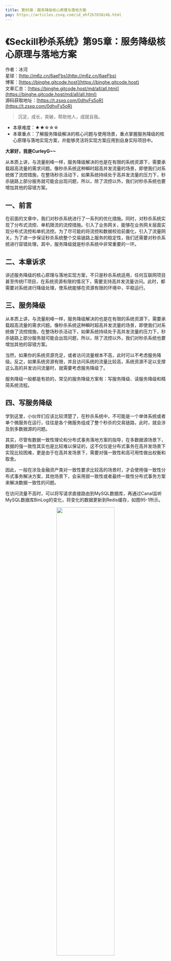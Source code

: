 ```yaml
---
title: 第95章：服务降级核心原理与落地方案
pay: https://articles.zsxq.com/id_ehf2k7838z4b.html
---
```


# 《Seckill秒杀系统》第95章：服务降级核心原理与落地方案

作者：冰河
<br/>星球：[http://m6z.cn/6aeFbs](http://m6z.cn/6aeFbs)
<br/>博客：[https://binghe.gitcode.host](https://binghe.gitcode.host)
<br/>文章汇总：[https://binghe.gitcode.host/md/all/all.html](https://binghe.gitcode.host/md/all/all.html)
<br/>源码获取地址：[https://t.zsxq.com/0dhvFs5oR](https://t.zsxq.com/0dhvFs5oR)

> 沉淀，成长，突破，帮助他人，成就自我。

* 本章难度：★★☆☆☆
* 本章重点：了解服务降级解决的核心问题与使用场景，重点掌握服务降级的核心原理与落地实现方案，并能够灵活将实现方案应用到自身实际项目中。

**大家好，我是CurleyG~~**

从本质上讲，与流量削峰一样，服务降级解决的也是在有限的系统资源下，需要承载超高流量的需求问题。像秒杀系统这种瞬时超高并发流量的场景，即使我们对系统做了流控措施，在整场秒杀活动下，如果系统持续处于高并发流量的压力下，秒杀链路上部分服务就可能会出现问题，所以，除了流控以外，我们对秒杀系统也要增加其他的容错方案。

## 一、前言

在前面的文章中，我们对秒杀系统进行了一系列的优化措施。同时，对秒杀系统实现了分布式流控、单机限流的流控措施。引入了业务网关，能够在业务网关层面实现分布式流控和单机流控。为了尽可能的将流控和数据校验前置化，引入了流量网关。为了进一步保证秒杀系统整个交易链路上服务的稳定性，我们还需要对秒杀系统进行容错处理，其中，服务降级就是秒杀系统中非常重要的一环。

## 二、本章诉求

讲述服务降级的核心原理与落地实现方案，不只是秒杀系统适用，任何互联网项目甚至传统IT项目，在系统资源有限的情况下，需要支持高并发流量访问。此时，都需要对系统进行降级处理，使系统能够在资源有限的环境中，平稳运行。

## 三、服务降级

从本质上讲，与流量削峰一样，服务降级解决的也是在有限的系统资源下，需要承载超高流量的需求问题。像秒杀系统这种瞬时超高并发流量的场景，即使我们对系统做了流控措施，在整场秒杀活动下，如果系统持续处于高并发流量的压力下，秒杀链路上部分服务就可能会出现问题，所以，除了流控以外，我们对秒杀系统也要增加其他的容错方案。

当然，如果你的系统资源充足，或者访问流量根本不高，此时可以不考虑服务降级。反之，如果系统资源有限，并且访问系统的流量比较高，系统资源不足以支撑这么高的并发访问流量时，就需要考虑服务降级了。

服务降级一般都是有损的，常见的服务降级方案有：写服务降级、读服务降级和精简系统流程。

## 四、写服务降级

学到这里，小伙伴们应该比较清楚了，在秒杀系统中，不可能是一个单体系统或者单个微服务在运行，往往是各个微服务组成了整个秒杀的交易链路，此时，就会涉及到多数据源的问题。

其实，尽管有数据一致性理论和分布式事务落地方案的指导，在多数据源场景下，数据的强一致性其实也是比较难以保证的，这不仅仅是分布式事务在高并发场景下实现比较困难，更是由于在高并发场景下，需要对强一致性和高可用性做出权衡和取舍。

因此，一般在涉及金融资产类对一致性要求比较高的场景时，才会使用强一致性分布式事务解决方案，其他场景下，会采用弱一致性或者最终一致性分布式事务方案来解决数据一致性的问题。

在访问流量不高时，可以将写请求直接路由到MySQL数据库，再通过Canal监听MySQL数据库BinLog的变化，将变化的数据更新到Redis缓存，如图95-1所示。

<div align="center">
    <img src="https://binghe.gitcode.host/images/project/seckill/seckill-2023-09-05-001.png?raw=true" width="60%">
    <br/>
</div>

这种设计下，缓存与数据库的数据就是最终一致的，通过将数据库中的增量变化数据同步到缓存中，通过缓存可以抗更高的并发读操作。但是，此时系统的写操作会受限于数据库磁盘的IO操作。

当访问系统的流量激增时，就需要对写操作进行降级，由先写MySQL数据库，再同步Redis缓存，降级为先写Redis缓存，再异步写MySQL数据库。由Redis的强大读写能力来抗更高的并发流量，如图95-2所示。

## 查看完整文章

加入[冰河技术](http://m6z.cn/6aeFbs)知识星球，解锁完整技术文章与完整代码
